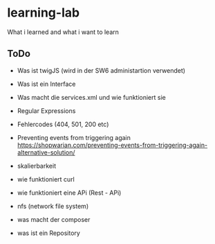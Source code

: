 # learning-lab
What i learned and what i want to learn

## ToDo
- Was ist twigJS (wird in der SW6 administartion verwendet)
- Was ist ein Interface
- Was macht die services.xml und wie funktioniert sie
- Regular Expressions
- Fehlercodes (404, 501, 200 etc)
- Preventing events from triggering again
https://shopwarian.com/preventing-events-from-triggering-again-alternative-solution/

- skalierbarkeit
- wie funktioniert curl
- wie funktioniert eine APi (Rest - APi)
- nfs (network file system)
- was macht der composer
- was ist ein Repository
